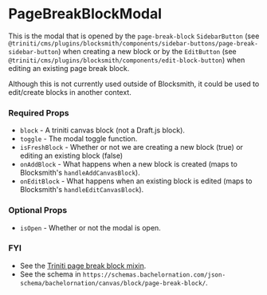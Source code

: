 # PageBreakBlockModal

This is the modal that is opened by the `page-break-block` `SidebarButton` (see `@triniti/cms/plugins/blocksmith/components/sidebar-buttons/page-break-sidebar-button`) when creating a new block or by the `EditButton` (see `@triniti/cms/plugins/blocksmith/components/edit-block-button`) when editing an existing page break block.

Although this is not currently used outside of Blocksmith, it could be used to edit/create blocks in another context.

### Required Props
+ `block`        - A triniti canvas block (not a Draft.js block).
+ `toggle`       - The modal toggle function.
+ `isFreshBlock` - Whether or not we are creating a new block (true) or editing an existing block (false)
+ `onAddBlock`   - What happens when a new block is created (maps to Blocksmith's `handleAddCanvasBlock`).
+ `onEditBlock`  - What happens when an existing block is edited (maps to Blocksmith's `handleEditCanvasBlock`).

### Optional Props
+ `isOpen`       - Whether or not the modal is open.

### FYI
+ See the [Triniti page break block mixin](https://github.com/triniti/schemas/tree/master/schemas/triniti/canvas/mixin/page-break-block).
+ See the schema in `https://schemas.bachelornation.com/json-schema/bachelornation/canvas/block/page-break-block/`.

